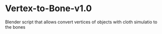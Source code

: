 # Vertex-to-Bone-v1.0
Blender script that allows convert  vertices of objects with cloth simulatio to the bones

